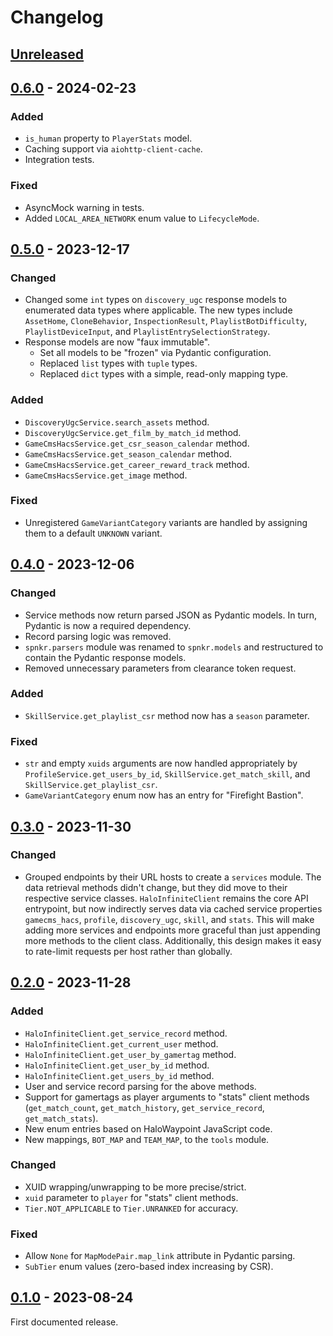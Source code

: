 # Changelog

## [Unreleased]

## [0.6.0] - 2024-02-23

### Added

- `is_human` property to `PlayerStats` model.
- Caching support via `aiohttp-client-cache`.
- Integration tests.

### Fixed

- AsyncMock warning in tests.
- Added `LOCAL_AREA_NETWORK` enum value to `LifecycleMode`.

## [0.5.0] - 2023-12-17

### Changed

- Changed some `int` types on `discovery_ugc` response models to enumerated data types where applicable. The new types include `AssetHome`, `CloneBehavior`, `InspectionResult`, `PlaylistBotDifficulty`, `PlaylistDeviceInput`, and `PlaylistEntrySelectionStrategy`.
- Response models are now "faux immutable".
    - Set all models to be "frozen" via Pydantic configuration.
    - Replaced `list` types with `tuple` types.
    - Replaced `dict` types with a simple, read-only mapping type.

### Added

- `DiscoveryUgcService.search_assets` method.
- `DiscoveryUgcService.get_film_by_match_id` method.
- `GameCmsHacsService.get_csr_season_calendar` method.
- `GameCmsHacsService.get_season_calendar` method.
- `GameCmsHacsService.get_career_reward_track` method.
- `GameCmsHacsService.get_image` method.

### Fixed

- Unregistered `GameVariantCategory` variants are handled by assigning them to a default `UNKNOWN` variant.

## [0.4.0] - 2023-12-06

### Changed

- Service methods now return parsed JSON as Pydantic models. In turn, Pydantic is now a required dependency.
- Record parsing logic was removed.
- `spnkr.parsers` module was renamed to `spnkr.models` and restructured to contain the Pydantic response models.
- Removed unnecessary parameters from clearance token request.

### Added

- `SkillService.get_playlist_csr` method now has a `season` parameter.

### Fixed

- `str` and empty `xuids` arguments are now handled appropriately by `ProfileService.get_users_by_id`, `SkillService.get_match_skill`, and `SkillService.get_playlist_csr`.
- `GameVariantCategory` enum now has an entry for "Firefight Bastion".

## [0.3.0] - 2023-11-30

### Changed

- Grouped endpoints by their URL hosts to create a `services` module. The data retrieval methods didn't change, but they did move to their respective service classes. `HaloInfiniteClient` remains the core API entrypoint, but now indirectly serves data via cached service properties `gamecms_hacs`, `profile`, `discovery_ugc`, `skill`, and `stats`. This will make adding more services and endpoints more graceful than just appending more methods to the client class. Additionally, this design makes it easy to rate-limit requests per host rather than globally.

## [0.2.0] - 2023-11-28

### Added

- `HaloInfiniteClient.get_service_record` method.
- `HaloInfiniteClient.get_current_user` method.
- `HaloInfiniteClient.get_user_by_gamertag` method.
- `HaloInfiniteClient.get_user_by_id` method.
- `HaloInfiniteClient.get_users_by_id` method.
- User and service record parsing for the above methods.
- Support for gamertags as player arguments to "stats" client methods (`get_match_count`, `get_match_history`, `get_service_record`, `get_match_stats`).
- New enum entries based on HaloWaypoint JavaScript code.
- New mappings, `BOT_MAP` and `TEAM_MAP`, to the `tools` module.

### Changed

- XUID wrapping/unwrapping to be more precise/strict.
- `xuid` parameter to `player` for "stats" client methods.
- `Tier.NOT_APPLICABLE` to `Tier.UNRANKED` for accuracy.

### Fixed

- Allow `None` for `MapModePair.map_link` attribute in Pydantic parsing.
- `SubTier` enum values (zero-based index increasing by CSR).

## [0.1.0] - 2023-08-24

First documented release.

[unreleased]: https://github.com/acurtis166/SPNKr/compare/v0.6.0...HEAD
[0.6.0]: https://github.com/acurtis166/SPNKr/compare/v0.5.0...v0.6.0
[0.5.0]: https://github.com/acurtis166/SPNKr/compare/v0.4.0...v0.5.0
[0.4.0]: https://github.com/acurtis166/SPNKr/compare/v0.3.0...v0.4.0
[0.3.0]: https://github.com/acurtis166/SPNKr/compare/v0.2.0...v0.3.0
[0.2.0]: https://github.com/acurtis166/SPNKr/compare/v0.1.0...v0.2.0
[0.1.0]: https://github.com/acurtis166/SPNKr/releases/tag/v0.1.0